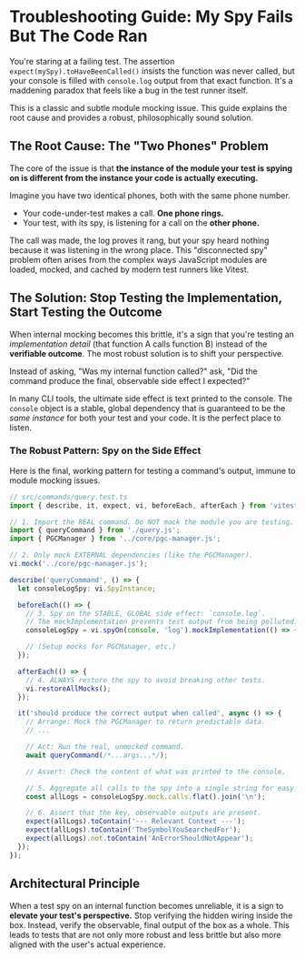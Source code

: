 # Troubleshooting Guide: My Spy Fails But The Code Ran

You're staring at a failing test. The assertion `expect(mySpy).toHaveBeenCalled()` insists the function was never called, but your console is filled with `console.log` output from that exact function. It's a maddening paradox that feels like a bug in the test runner itself.

This is a classic and subtle module mocking issue. This guide explains the root cause and provides a robust, philosophically sound solution.

## The Root Cause: The "Two Phones" Problem

The core of the issue is that **the instance of the module your test is spying on is different from the instance your code is actually executing.**

Imagine you have two identical phones, both with the same phone number.

- Your code-under-test makes a call. **One phone rings.**
- Your test, with its spy, is listening for a call on the **other phone.**

The call was made, the log proves it rang, but your spy heard nothing because it was listening in the wrong place. This "disconnected spy" problem often arises from the complex ways JavaScript modules are loaded, mocked, and cached by modern test runners like Vitest.

## The Solution: Stop Testing the Implementation, Start Testing the Outcome

When internal mocking becomes this brittle, it's a sign that you're testing an _implementation detail_ (that function A calls function B) instead of the **verifiable outcome**. The most robust solution is to shift your perspective.

Instead of asking, "Was my internal function called?" ask, "Did the command produce the final, observable side effect I expected?"

In many CLI tools, the ultimate side effect is text printed to the console. The `console` object is a stable, global dependency that is guaranteed to be the _same instance_ for both your test and your code. It is the perfect place to listen.

### The Robust Pattern: Spy on the Side Effect

Here is the final, working pattern for testing a command's output, immune to module mocking issues.

```typescript
// src/commands/query.test.ts
import { describe, it, expect, vi, beforeEach, afterEach } from 'vitest';

// 1. Import the REAL command. Do NOT mock the module you are testing.
import { queryCommand } from './query.js';
import { PGCManager } from '../core/pgc-manager.js';

// 2. Only mock EXTERNAL dependencies (like the PGCManager).
vi.mock('../core/pgc-manager.js');

describe('queryCommand', () => {
  let consoleLogSpy: vi.SpyInstance;

  beforeEach(() => {
    // 3. Spy on the STABLE, GLOBAL side effect: `console.log`.
    // The mockImplementation prevents test output from being polluted.
    consoleLogSpy = vi.spyOn(console, 'log').mockImplementation(() => {});

    // (Setup mocks for PGCManager, etc.)
  });

  afterEach(() => {
    // 4. ALWAYS restore the spy to avoid breaking other tests.
    vi.restoreAllMocks();
  });

  it('should produce the correct output when called', async () => {
    // Arrange: Mock the PGCManager to return predictable data.
    // ...

    // Act: Run the real, unmocked command.
    await queryCommand(/*...args...*/);

    // Assert: Check the content of what was printed to the console.

    // 5. Aggregate all calls to the spy into a single string for easy searching.
    const allLogs = consoleLogSpy.mock.calls.flat().join('\n');

    // 6. Assert that the key, observable outputs are present.
    expect(allLogs).toContain('--- Relevant Context ---');
    expect(allLogs).toContain('TheSymbolYouSearchedFor');
    expect(allLogs).not.toContain('AnErrorShouldNotAppear');
  });
});
```

## Architectural Principle

When a test spy on an internal function becomes unreliable, it is a sign to **elevate your test's perspective.** Stop verifying the hidden wiring inside the box. Instead, verify the observable, final output of the box as a whole. This leads to tests that are not only more robust and less brittle but also more aligned with the user's actual experience.
